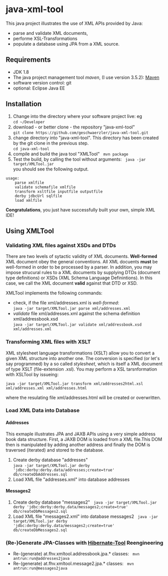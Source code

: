 # java-xml-tool
This java project illustrates the use of XML APIs provided by Java:
* parse and validate XML documents,
* performe XSL-Transformations
* populate a database using JPA from a XML source.

## Requirements
* JDK 1.8
* The java project management tool _maven_, (I use version 3.5.2): [Maven](https://maven.apache.org/)
* software version control: git
* optional: Eclipse Java EE

## Installation
1. Change into the directory where your software project live: eg  
`cd ~/Developer`
1. download - or better clone - the repository "java-xml-tool"  
`git clone https://github.com/geschwaerzler/java-xml-tool.git`
1. change directory into "java-xml-tool". This directory has been created by the git clone in the previous step.  
`cd java-xml-tool`
1. compile and build the java tool "XMLTool"  
`mvn package`
1. Test the build, by calling the tool without arguments:  
`java -jar target/XMLTool.jar`  
you should see the following output.


```  
usage:  
	parse xmlfile  
	validate schemafile xmlfile  
	transform xsltfile inputfile outputfile  
	derby jdbcUrl sqlfile  
	load xmlfile  
```

**Congratulations**, you just have successfully built your own, simple XML IDE!

## Using XMLTool

### Validating XML files against XSDs and DTDs
There are two levels of sytactic validity of XML documents. **Well-formed** XML document obey the general conventions. All XML docuents **must** be well-formed in order to be processed by a parser. In addition, you may impose strucural rules to a XML documents by supplying DTDs (document type definitions) or XSDs (XML Schema Language Definintions). In this case, we call the XML document **valid** against that DTD or XSD. 

XMLTool implements the following commands:
* check, if the file xml/addresses.xml is *well-formed*:  
`java -jar target/XMLTool.jar parse xml/addresses.xml`
* *validate* file xml/addresses.xml against the schema definition xml/addressbook.xsd  
`java -jar target/XMLTool.jar validate xml/addressbook.xsd xml/addresses.xml`

### Transforming XML files with XSLT
XML stylesheet language transformations (XSLT) allow you to convert a given XML structure into another one. The conversion is specified (or let's say programmed) by a so called *stylesheet*, which is itself a XML document of type XSLT (file-extension .xsl). You may perform a XSL tarsnformation with XSLTool by issueing:

`java -jar target/XMLTool.jar transform xml/addresses2html.xsl xml/addresses.xml xml/addresses.html`

where the resulating file xml/addresses.html will be created or overwritten.

### Load XML Data into Database

#### Addresses
This exmaple illustrates JPA and JAXB APIs using a very simple address book data structure. First, a JAXB DOM is loaded from a XML file.This DOM then is manipulated by adding another address and finally the DOM is traversed (iterated) and stored to the database.

1. Create derby database "addresses"  
`java -jar target/XMLTool.jar derby 'jdbc:derby:derby.data/addresses;create=true' db/createDbAddresses.sql`
1. Load XML file "addresses.xml" into database addresses

#### Messages2
1. Create derby database "messages2"  
`java -jar target/XMLTool.jar derby 'jdbc:derby:derby.data/messages2;create=true' db/createDbMessages2.sql`
1. Load XML file "messages2.xml" into database messages2  
`java -jar target/XMLTool.jar derby 'jdbc:derby:derby.data/messages2;create=true' db/createDbMessages2.sql`

### (Re-)Generate JPA-Classes with [Hibernate-Tool](http://hibernate.org/tools/) Reengineering

* Re-(generate) at.fhv.xmltool.addressbook.jpa.* classes:  
`mvn antrun:run@addresses2java`
* Re-(generate) at.fhv.xmltool.message2.jpa.* classes:  
`mvn antrun:run@messages2java`
